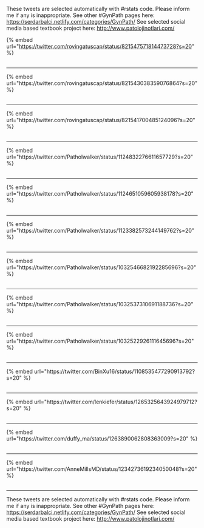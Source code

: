 

These tweets are selected automatically with #rstats code. Please inform me if any is inappropriate.
See other #GynPath pages here: https://serdarbalci.netlify.com/categories/GynPath/ 
See selected social media based textbook project here: http://www.patolojinotlari.com/

{% embed url="https://twitter.com/rovingatuscap/status/821547571814473728?s=20" %}<br>
<br>
<hr>
{% embed url="https://twitter.com/rovingatuscap/status/821543038359076864?s=20" %}<br>
<br>
<hr>
{% embed url="https://twitter.com/rovingatuscap/status/821541700485124096?s=20" %}<br>
<br>
<hr>
{% embed url="https://twitter.com/Patholwalker/status/1124832276611657729?s=20" %}<br>
<br>
<hr>
{% embed url="https://twitter.com/Patholwalker/status/1124651059605938178?s=20" %}<br>
<br>
<hr>
{% embed url="https://twitter.com/Patholwalker/status/1123382573244149762?s=20" %}<br>
<br>
<hr>
{% embed url="https://twitter.com/Patholwalker/status/1032546682192285696?s=20" %}<br>
<br>
<hr>
{% embed url="https://twitter.com/Patholwalker/status/1032537310691188736?s=20" %}<br>
<br>
<hr>
{% embed url="https://twitter.com/Patholwalker/status/1032522926111645696?s=20" %}<br>
<br>
<hr>
{% embed url="https://twitter.com/BinXu16/status/1108535477290913792?s=20" %}<br>
<br>
<hr>
{% embed url="https://twitter.com/lenkiefer/status/1265325643924979712?s=20" %}<br>
<br>
<hr>
{% embed url="https://twitter.com/duffy_ma/status/1263890062808363009?s=20" %}<br>
<br>
<hr>
{% embed url="https://twitter.com/AnneMillsMD/status/1234273619234050048?s=20" %}<br>
<br>
<hr>


These tweets are selected automatically with #rstats code. Please inform me if any is inappropriate.
See other #GynPath pages here: https://serdarbalci.netlify.com/categories/GynPath/ 
See selected social media based textbook project here: http://www.patolojinotlari.com/
